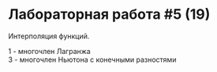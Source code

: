 # Лабораторная работа #5 (19)
Интерполяция функций.

1 - многочлен Лагранжа  
3 - многочлен Ньютона с конечными разностями
